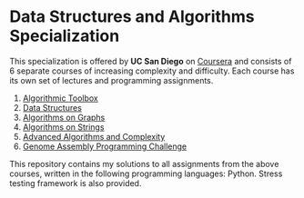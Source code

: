 # Data Structures and Algorithms Specialization

This specialization is offered by **UC San Diego** on [Coursera](https://www.coursera.org/specializations/data-structures-algorithms)
and consists of 6 separate courses of increasing complexity and difficulty. Each course has its own
set of lectures and programming assignments.

1. [Algorithmic Toolbox](https://www.coursera.org/learn/algorithmic-toolbox?specialization=data-structures-algorithms)
2. [Data Structures](https://www.coursera.org/learn/data-structures?specialization=data-structures-algorithms)
3. [Algorithms on Graphs](https://www.coursera.org/learn/algorithms-on-graphs?specialization=data-structures-algorithms)
4. [Algorithms on Strings](https://www.coursera.org/learn/algorithms-on-strings?specialization=data-structures-algorithms)
5. [Advanced Algorithms and Complexity](https://www.coursera.org/learn/advanced-algorithms-and-complexity?specialization=data-structures-algorithms)
6. [Genome Assembly Programming Challenge](https://www.coursera.org/learn/assembling-genomes?specialization=data-structures-algorithms)

This repository contains my solutions to all assignments from the above courses, written in the following
programming languages: Python. Stress testing framework is also provided.
